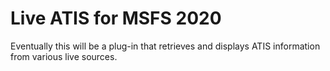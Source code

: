 # Live ATIS for MSFS 2020

Eventually this will be a plug-in that retrieves and displays ATIS information from various live sources.
